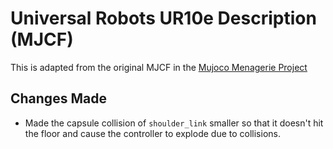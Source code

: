 # Universal Robots UR10e Description (MJCF)

This is adapted from the original MJCF in the [Mujoco Menagerie Project](https://github.com/google-deepmind/mujoco_menagerie/blob/main/universal_robots_ur10e/README.md)


## Changes Made

- Made the capsule collision of `shoulder_link` smaller so that it doesn't hit the floor and cause the controller to explode due to collisions.